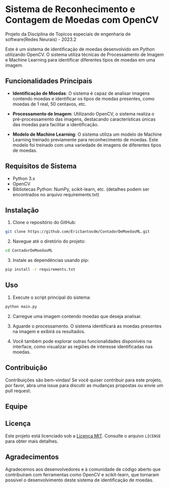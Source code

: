 # Sistema de Reconhecimento e Contagem de Moedas com OpenCV

Projeto da Disciplina de Topicos especiais de engenharia de software(Redes Neurais) - 2023.2

Este é um sistema de identificação de moedas desenvolvido em Python utilizando OpenCV. O sistema utiliza técnicas de Processamento de Imagem e Machine Learning para identificar diferentes tipos de moedas em uma imagem.

## Funcionalidades Principais

- **Identificação de Moedas**: O sistema é capaz de analisar imagens contendo moedas e identificar os tipos de moedas presentes, como moedas de 1 real, 50 centavos, etc.

- **Processamento de Imagem**: Utilizando OpenCV, o sistema realiza o pré-processamento das imagens, destacando características únicas das moedas para facilitar a identificação.

- **Modelo de Machine Learning**: O sistema utiliza um modelo de Machine Learning treinado previamente para reconhecimento de moedas. Este modelo foi treinado com uma variedade de imagens de diferentes tipos de moedas.

## Requisitos de Sistema

- Python 3.x
- OpenCV
- Bibliotecas Python: NumPy, scikit-learn, etc. (detalhes podem ser encontrados no arquivo requirements.txt)

## Instalação

1. Clone o repositório do GitHub:

```bash
git clone https://github.com/EricSantosdm/ContadorDeMoedasML.git
```

2. Navegue até o diretório do projeto:

```bash
cd ContadorDeMoedasML
```

3. Instale as dependências usando pip:

```bash
pip install -r requirements.txt
```

## Uso

1. Execute o script principal do sistema:

```bash
python main.py
```

2. Carregue uma imagem contendo moedas que deseja analisar.

3. Aguarde o processamento. O sistema identificará as moedas presentes na imagem e exibirá os resultados.

4. Você também pode explorar outras funcionalidades disponíveis na interface, como visualizar as regiões de interesse identificadas nas moedas.

## Contribuição

Contribuições são bem-vindas! Se você quiser contribuir para este projeto, por favor, abra uma issue para discutir as mudanças propostas ou envie um pull request.
## Equipe


## Licença

Este projeto está licenciado sob a [Licença MIT](https://opensource.org/licenses/MIT). Consulte o arquivo `LICENSE` para obter mais detalhes.

## Agradecimentos

Agradecemos aos desenvolvedores e à comunidade de código aberto que contribuíram com ferramentas como OpenCV e scikit-learn, que tornaram possível o desenvolvimento deste sistema de identificação de moedas.
```
